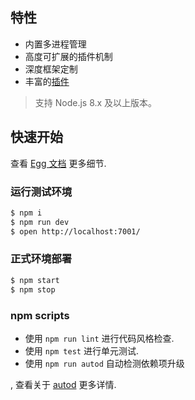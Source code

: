 ## 特性

- 内置多进程管理
- 高度可扩展的插件机制
- 深度框架定制
- 丰富的[插件](https://github.com/search?q=topic%3Aegg-plugin&type=Repositories)

> 支持 Node.js 8.x 及以上版本。

## 快速开始

<!-- add docs here for user -->

查看 [Egg 文档][egg] 更多细节.

### 运行测试环境

```bash
$ npm i
$ npm run dev
$ open http://localhost:7001/
```

### 正式环境部署

```bash
$ npm start
$ npm stop
```

### npm scripts

- 使用 `npm run lint` 进行代码风格检查.
- 使用 `npm test` 进行单元测试.
- 使用 `npm run autod` 自动检测依赖项升级
                     
, 查看关于 [autod](https://www.npmjs.com/package/autod) 更多详情.


[egg]: https://eggjs.org